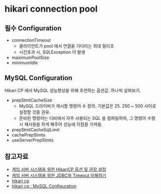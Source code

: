 # hikari connection pool

## 필수 Configuration
- connectionTimeout
    - 클라이언트가 pool 에서 연결을 기다리는 최대 밀리초
    - 시간초과 시, SQLException 이 발생
- maximumPoolSize
- minimumIdle

## MySQL Configuration
Hikari CP 에서 MySQL 성능향상을 위해 추천하는 옵션값. 하나씩 살펴보기.
- prepStmtCacheSize
    - MySQL 드라이버가 캐시할 명령어 수 정의. 기본값은 25. 250 ~ 500 사이로 설정할 것을 권유.
    - 준비된 명령어는 디비에서 자주 사용되는 SQL 을 컴파일하여, 그 명령어 수행 시 재사용을 하게 해주어 성능에 이점을 가져옴.
- prepStmtCacheSqlLimit
- cachePrepStmts
- useServerPrepStmts


## 참고자료
* [게임 서버 시스템을 위한 HikariCP 옵션 및 권장 설정](https://netmarble.engineering/hikaricp-options-optimization-for-game-server/)
* [게임 서버 시스템을 위한 JDBC와 Timeout 이해하기](https://netmarble.engineering/jdbc-timeout-for-game-server/)
* [hikari cp](https://github.com/brettwooldridge/HikariCP#gear-configuration-knobs-baby)
* [hikari cp : MySQL Configuration](https://github.com/brettwooldridge/HikariCP/wiki/MySQL-Configuration)
